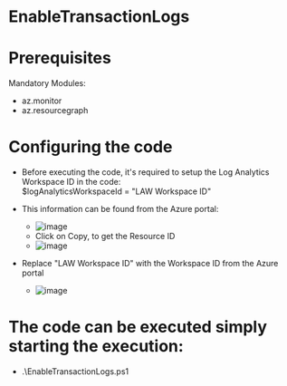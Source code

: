 # EnableTransactionLogs

# Prerequisites
Mandatory Modules:<br />
  - az.monitor
  - az.resourcegraph

# Configuring the code
- Before executing the code, it's required to setup the Log Analytics Workspace ID in the code:<br />
  $logAnalyticsWorkspaceId = "LAW Workspace ID"
- This information can be found from the Azure portal:<br />
  - ![image](https://github.com/user-attachments/assets/9fb85f1a-9408-4dde-82c7-aab9bf3c6111)
  - Click on Copy, to get the Resource ID
  - ![image](https://github.com/user-attachments/assets/fd9947de-86c7-4d8f-bdd6-dc283734cfc2)

- Replace "LAW Workspace ID" with the Workspace ID from the Azure portal<br />
  - ![image](https://github.com/user-attachments/assets/fc54cdc4-89b4-42ed-bd2c-88a652be29b5)

# The code can be executed simply starting the execution:
- .\EnableTransactionLogs.ps1
